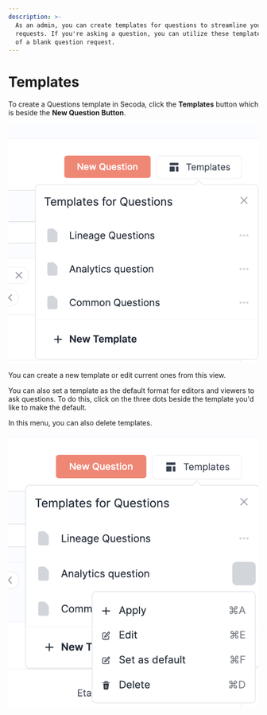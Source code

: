 ```yaml
---
description: >-
  As an admin, you can create templates for questions to streamline your team's
  requests. If you're asking a question, you can utilize these templates instead
  of a blank question request.
---
```


# Templates

To create a Questions template in Secoda, click the **Templates** button which is beside the **New Question Button**.&#x20;

![](<../../.gitbook/assets/Screen Shot 2022-04-08 at 12.33.17 PM (1).png>)

You can create a new template or edit current ones from this view.&#x20;

You can also set a template as the default format for editors and viewers to ask questions. To do this, click on the three dots beside the template you'd like to make the default.&#x20;

In this menu, you can also delete templates.&#x20;

![](<../../.gitbook/assets/Screen Shot 2022-04-08 at 12.33.27 PM.png>)

